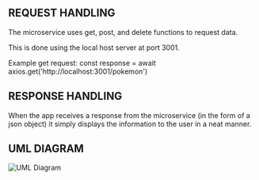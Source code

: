 <h2>REQUEST HANDLING</h2>
<p>The microservice uses get, post, and delete functions to request data.<p/>
<P>This is done using the local host server at port 3001.</P>
<p>Example get request: const response = await axios.get('http://localhost:3001/pokemon')</p>
<h2>RESPONSE HANDLING</h2>
<p>When the app receives a response from the microservice (in the form of a json object) it simply displays the information to the user in a neat manner.</p>
<h2>UML DIAGRAM</h2>

![UML Diagram](https://github.com/MasonSchuster13/Pokedex/assets/52943710/205eea19-da38-4c92-b83a-f7370c812dbe)
